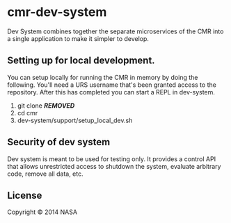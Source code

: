 # cmr-dev-system

Dev System combines together the separate microservices of the CMR into a single application to make it simpler to develop.

## Setting up for local development.

You can setup locally for running the CMR in memory by doing the following. You'll need a URS username that's been granted access to the repository. After this has completed you can start a REPL in dev-system.

1. git clone ***REMOVED***
2. cd cmr
3. dev-system/support/setup_local_dev.sh

## Security of dev system

Dev system is meant to be used for testing only. It provides a control API that allows unrestricted access to shutdown the system, evaluate arbitrary code, remove all data, etc.


## License

Copyright © 2014 NASA

